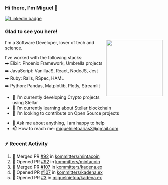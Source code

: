 ### Hi there, I'm Miguel 👋

<a href="https://linkedin.com/in/miguelnietoa/" target="_blank" rel="noopener noreferrer">
  <img src="https://img.shields.io/badge/-LinkedIn-0e76a8?style=flat-square&logo=Linkedin&logoColor=white" alt="Linkedin badge">
</a>
<!-- [![Website Badge](https://img.shields.io/badge/Website-3b5998?style=flat-square&logo=google-chrome&logoColor=white)](#notavailablenow#) 

<img src="https://i.imgur.com/tbrLrt5.gif" width=400 alt="Coding GIF" align="right"/>
-->


### Glad to see you here!
<a href="https://github.com/miguelnietoa"><img src="https://github-readme-stats.vercel.app/api?username=miguelnietoa&show_icons=true&hide_border=true&count_private=true&include_all_commits=true&theme=tokyonight" height="180em" align="right"/></a>
I'm a Software Developer, lover of tech and science. 

I've worked with the following stacks:\
➡️ Elixir: Phoenix Framework, Umbrella projects\
➡️ JavaScript: VanillaJS, React, NodeJS, Jest\
➡️ Ruby: Rails, RSpec, HAML\
➡️ Python: Pandas, Matplotlib, Plotly, Streamlit

- 🔭 I’m currently developing Crypto projects using Stellar
- 🌱 I’m currently learning about Stellar blockchain
- 👯 I’m looking to contribute on Open Source projects
<!-- 
- 😄 I just finished a Machine Learning course! 
- 🤔 I’m looking for help with ...
-->
- 💬 Ask me about anything, I am happy to help
- 📫 How to reach me: miguelnietoarias3@gmail.com

### ⚡ Recent Activity

<!--START_SECTION:activity-->
1. 🎉 Merged PR [#92](https://github.com/kommitters/mintacoin/pull/92) in [kommitters/mintacoin](https://github.com/kommitters/mintacoin)
2. 💪 Opened PR [#92](https://github.com/kommitters/mintacoin/pull/92) in [kommitters/mintacoin](https://github.com/kommitters/mintacoin)
3. 🎉 Merged PR [#107](https://github.com/kommitters/kadena.ex/pull/107) in [kommitters/kadena.ex](https://github.com/kommitters/kadena.ex)
4. 💪 Opened PR [#107](https://github.com/kommitters/kadena.ex/pull/107) in [kommitters/kadena.ex](https://github.com/kommitters/kadena.ex)
5. 💪 Opened PR [#3](https://github.com/miguelnietoa/kadena.ex/pull/3) in [miguelnietoa/kadena.ex](https://github.com/miguelnietoa/kadena.ex)
<!--END_SECTION:activity-->
